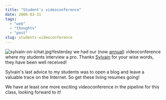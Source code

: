 ```yaml
---
title: "Student's videoconference"
date: 2006-03-31
tags: 
  - "web"
  - "thoughts"
  - "post"
slug: students-videoconference
---
```


![sylvain-on-ichat.jpg](http://codeconsult.ch/bertrand/archives/images/sylvain-on-ichat.jpg)Yesterday we had our (now [annual](http://codeconsult.ch/bertrand/archives/000507.html)) videoconference where my students interview a pro. Thanks [Sylvain](http://bluxte.net/) for your wise words, they have been well received!

Sylvain's last advice to my students was to open a blog and leave a valuable trace on the Internet. So get these living resumes going!

We have at least one more exciting videoconference in the pipeline for this class, looking forward to it!
